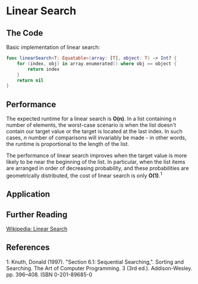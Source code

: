 # Linear Search

## The Code

Basic implementation of linear search:
```Swift
func linearSearch<T: Equatable>(array: [T], object: T) -> Int? {
    for (index, obj) in array.enumerated() where obj == object {
        return index
    }
    return nil
}
```

## Performance
The expected runtime for a linear search is **O(n)**. In a list containing *n* number of elements, the worst-case scenario is when the list doesn't contain our target value or the target is located at the last index. In such cases, *n* number of comparisons will invariably be made - in other words, the runtime is proportional to the length of the list. 

The performance of linear search improves when the target value is more likely to be near the beginning of the list. In particular, when the list items are arranged in order of decreasing probability, and these probabilities are geometrically distributed, the cost of linear search is only **O(1)**.<sup>1</sup>


## Application


## Further Reading
[Wikipedia: Linear Search](https://en.wikipedia.org/wiki/Linear_search)


## References
1: Knuth, Donald (1997). "Section 6.1: Sequential Searching,". Sorting and Searching. The Art of Computer Programming. 3 (3rd ed.). Addison-Wesley. pp. 396–408. ISBN 0-201-89685-0
